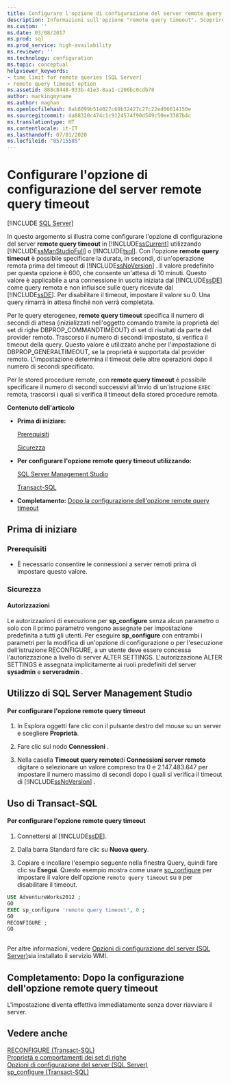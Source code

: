 ```yaml
---
title: Configurare l'opzione di configurazione del server remote query timeout | Microsoft Docs
description: Informazioni sull'opzione "remote query timeout". Scoprire come viene determinato il numero di secondi per l'esecuzione di un'operazione remota prima che si verifichi il timeout di SQL Server.
ms.custom: ''
ms.date: 03/08/2017
ms.prod: sql
ms.prod_service: high-availability
ms.reviewer: ''
ms.technology: configuration
ms.topic: conceptual
helpviewer_keywords:
- time limit for remote queries [SQL Server]
- remote query timeout option
ms.assetid: 888c8448-933b-41e3-8aa1-c206bc0cdb78
author: markingmyname
ms.author: maghan
ms.openlocfilehash: 8ab8099b514027c69b32427c27c22ed06614150e
ms.sourcegitcommit: da88320c474c1c9124574f90d549c50ee3387b4c
ms.translationtype: HT
ms.contentlocale: it-IT
ms.lasthandoff: 07/01/2020
ms.locfileid: "85715585"
---
```

# <a name="configure-the-remote-query-timeout-server-configuration-option"></a>Configurare l'opzione di configurazione del server remote query timeout
 [!INCLUDE [SQL Server](../../includes/applies-to-version/sqlserver.md)]

  In questo argomento si illustra come configurare l'opzione di configurazione del server **remote query timeout** in [!INCLUDE[ssCurrent](../../includes/sscurrent-md.md)] utilizzando [!INCLUDE[ssManStudioFull](../../includes/ssmanstudiofull-md.md)] o [!INCLUDE[tsql](../../includes/tsql-md.md)]. Con l'opzione **remote query timeout** è possibile specificare la durata, in secondi, di un'operazione remota prima del timeout di [!INCLUDE[ssNoVersion](../../includes/ssnoversion-md.md)] . Il valore predefinito per questa opzione è 600, che consente un'attesa di 10 minuti. Questo valore è applicabile a una connessione in uscita iniziata dal [!INCLUDE[ssDE](../../includes/ssde-md.md)] come query remota e non influisce sulle query ricevute dal [!INCLUDE[ssDE](../../includes/ssde-md.md)]. Per disabilitare il timeout, impostare il valore su 0. Una query rimarrà in attesa finché non verrà completata.  
  
 Per le query eterogenee, **remote query timeout** specifica il numero di secondi di attesa (inizializzati nell'oggetto comando tramite la proprietà del set di righe DBPROP_COMMANDTIMEOUT) di set di risultati da parte del provider remoto. Trascorso il numero di secondi impostato, si verifica il timeout della query. Questo valore è utilizzato anche per l'impostazione di DBPROP_GENERALTIMEOUT, se la proprietà è supportata dal provider remoto. L'impostazione determina il timeout delle altre operazioni dopo il numero di secondi specificato.  
  
 Per le stored procedure remote, con **remote query timeout** è possibile specificare il numero di secondi successivi all'invio di un'istruzione `EXEC` remota, trascorsi i quali si verifica il timeout della stored procedure remota.  
  
 **Contenuto dell'articolo**  
  
-   **Prima di iniziare:**  
  
     [Prerequisiti](#Prerequisites)  
  
     [Sicurezza](#Security)  
  
-   **Per configurare l'opzione remote query timeout utilizzando:**  
  
     [SQL Server Management Studio](#SSMSProcedure)  
  
     [Transact-SQL](#TsqlProcedure)  
  
-   **Completamento:**  [Dopo la configurazione dell'opzione remote query timeout](#FollowUp)  
  
##  <a name="before-you-begin"></a><a name="BeforeYouBegin"></a> Prima di iniziare  
  
###  <a name="prerequisites"></a><a name="Prerequisites"></a> Prerequisiti  
  
-   È necessario consentire le connessioni a server remoti prima di impostare questo valore.  
  
###  <a name="security"></a><a name="Security"></a> Sicurezza  
  
####  <a name="permissions"></a><a name="Permissions"></a> Autorizzazioni  
 Le autorizzazioni di esecuzione per **sp_configure** senza alcun parametro o solo con il primo parametro vengono assegnate per impostazione predefinita a tutti gli utenti. Per eseguire **sp_configure** con entrambi i parametri per la modifica di un'opzione di configurazione o per l'esecuzione dell'istruzione RECONFIGURE, a un utente deve essere concessa l'autorizzazione a livello di server ALTER SETTINGS. L'autorizzazione ALTER SETTINGS è assegnata implicitamente ai ruoli predefiniti del server **sysadmin** e **serveradmin** .  
  
##  <a name="using-sql-server-management-studio"></a><a name="SSMSProcedure"></a> Utilizzo di SQL Server Management Studio  
  
#### <a name="to-configure-the-remote-query-timeout-option"></a>Per configurare l'opzione remote query timeout  
  
1.  In Esplora oggetti fare clic con il pulsante destro del mouse su un server e scegliere **Proprietà**.  
  
2.  Fare clic sul nodo **Connessioni** .  
  
3.  Nella casella **Timeout query remote**di **Connessioni server remoto** digitare o selezionare un valore compreso tra 0 e 2.147.483.647 per impostare il numero massimo di secondi dopo i quali si verifica il timeout di [!INCLUDE[ssNoVersion](../../includes/ssnoversion-md.md)] .  
  
##  <a name="using-transact-sql"></a><a name="TsqlProcedure"></a> Uso di Transact-SQL  
  
#### <a name="to-configure-the-remote-query-timeout-option"></a>Per configurare l'opzione remote query timeout  
  
1.  Connettersi al [!INCLUDE[ssDE](../../includes/ssde-md.md)].  
  
2.  Dalla barra Standard fare clic su **Nuova query**.  
  
3.  Copiare e incollare l'esempio seguente nella finestra Query, quindi fare clic su **Esegui**. Questo esempio mostra come usare [sp_configure](../../relational-databases/system-stored-procedures/sp-configure-transact-sql.md) per impostare il valore dell'opzione `remote query timeout` su `0` per disabilitare il timeout.  
  
```sql  
USE AdventureWorks2012 ;  
GO  
EXEC sp_configure 'remote query timeout', 0 ;  
GO  
RECONFIGURE ;  
GO  
  
```  
  
 Per altre informazioni, vedere [Opzioni di configurazione del server &#40;SQL Server&#41;](../../database-engine/configure-windows/server-configuration-options-sql-server.md)sia installato il servizio WMI.  
  
##  <a name="follow-up-after-you-configure-the-remote-query-timeout-option"></a><a name="FollowUp"></a> Completamento: Dopo la configurazione dell'opzione remote query timeout  
 L'impostazione diventa effettiva immediatamente senza dover riavviare il server.  
  
## <a name="see-also"></a>Vedere anche  
 [RECONFIGURE &#40;Transact-SQL&#41;](../../t-sql/language-elements/reconfigure-transact-sql.md)   
 [Proprietà e comportamenti dei set di righe](../../relational-databases/native-client-ole-db-rowsets/rowset-properties-and-behaviors.md)   
 [Opzioni di configurazione del server &#40;SQL Server&#41;](../../database-engine/configure-windows/server-configuration-options-sql-server.md)   
 [sp_configure &#40;Transact-SQL&#41;](../../relational-databases/system-stored-procedures/sp-configure-transact-sql.md)  
  
  
